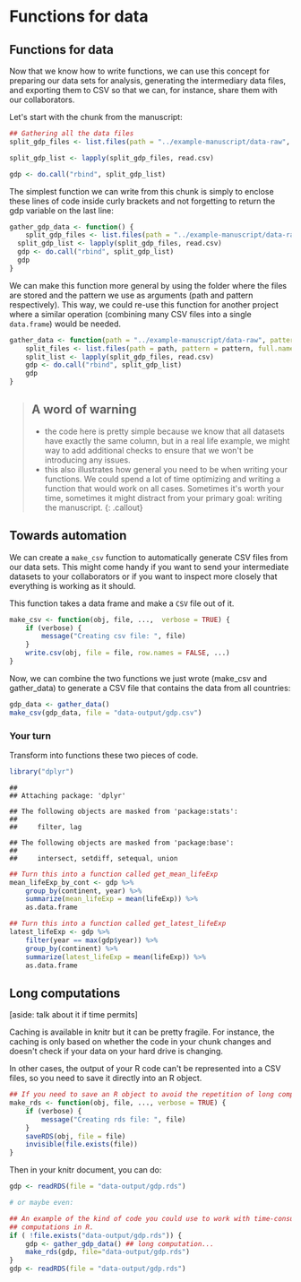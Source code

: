 # Functions for data

## Functions for data

Now that we know how to write functions, we can use this concept for preparing our data sets for analysis, generating the intermediary data files, and exporting them to CSV so that we can, for instance, share them with our collaborators.

Let's start with the chunk from the manuscript:


```r
## Gathering all the data files
split_gdp_files <- list.files(path = "../example-manuscript/data-raw", pattern = "gdp-percapita\\.csv$", full.names = TRUE)

split_gdp_list <- lapply(split_gdp_files, read.csv)

gdp <- do.call("rbind", split_gdp_list)
```

The simplest function we can write from this chunk is simply to enclose these lines of code inside curly brackets and not forgetting to return the gdp variable on the last line:


```r
gather_gdp_data <- function() {
    split_gdp_files <- list.files(path = "../example-manuscript/data-raww", pattern = "gdp-percapita\\.csv$", full.names = TRUE)
  split_gdp_list <- lapply(split_gdp_files, read.csv)
  gdp <- do.call("rbind", split_gdp_list)
  gdp
}
```

We can make this function more general by using the folder where the files are stored and the pattern we use as arguments (path and pattern respectively). This way, we could re-use this function for another project where a similar operation (combining many CSV files into a single `data.frame`) would be needed.


```r
gather_data <- function(path = "../example-manuscript/data-raw", pattern = "gdp-percapita\\.csv$") {
    split_files <- list.files(path = path, pattern = pattern, full.names = TRUE)
    split_list <- lapply(split_gdp_files, read.csv)
    gdp <- do.call("rbind", split_gdp_list)
    gdp
}
```

> ## A word of warning
>
> - the code here is pretty simple because we know that all datasets have exactly the same column, but in a real life example, we might way to add additional checks to ensure that we won't be introducing any issues.
> - this also illustrates how general you need to be when writing your functions. We could spend a lot of time optimizing and writing a function that would work on all cases. Sometimes it's worth your time, sometimes it might distract from your primary goal: writing the manuscript.
{: .callout}

## Towards automation
We can create a `make_csv` function to automatically generate CSV files from our data sets. This might come handy if you want to send your intermediate datasets to your collaborators or if you want to inspect more closely that everything is working as it should.

This function takes a data frame and make a `CSV` file out of it.


```r
make_csv <- function(obj, file, ...,  verbose = TRUE) {
    if (verbose) {
        message("Creating csv file: ", file)
    }
    write.csv(obj, file = file, row.names = FALSE, ...)
}
```

Now, we can combine the two functions we just wrote (make_csv and gather_data) to generate a CSV file that contains the data from all countries:


```r
gdp_data <- gather_data()
make_csv(gdp_data, file = "data-output/gdp.csv")
```

### Your turn
Transform into functions these two pieces of code.


```r
library("dplyr")
```

```
## 
## Attaching package: 'dplyr'
```

```
## The following objects are masked from 'package:stats':
## 
##     filter, lag
```

```
## The following objects are masked from 'package:base':
## 
##     intersect, setdiff, setequal, union
```

```r
## Turn this into a function called get_mean_lifeExp
mean_lifeExp_by_cont <- gdp %>%
    group_by(continent, year) %>%
    summarize(mean_lifeExp = mean(lifeExp)) %>%
    as.data.frame

## Turn this into a function called get_latest_lifeExp
latest_lifeExp <- gdp %>%
    filter(year == max(gdp$year)) %>%
    group_by(continent) %>%
    summarize(latest_lifeExp = mean(lifeExp)) %>%
    as.data.frame    
```


## Long computations
[aside: talk about it if time permits]

Caching is available in knitr but it can be pretty fragile. For instance, the caching is only based on whether the code in your chunk changes and doesn't check if your data on your hard drive is changing.

In other cases, the output of your R code can't be represented into a CSV files, so you need to save it directly into an R object.


```r
## If you need to save an R object to avoid the repetition of long computations
make_rds <- function(obj, file, ..., verbose = TRUE) {
    if (verbose) {
        message("Creating rds file: ", file)
    }
    saveRDS(obj, file = file)
    invisible(file.exists(file))
}
```

Then in your knitr document, you can do:


```r
gdp <- readRDS(file = "data-output/gdp.rds")

# or maybe even:

## An example of the kind of code you could use to work with time-consuming
## computations in R.
if ( !file.exists("data-output/gdp.rds")) {
    gdp <- gather_gdp_data() ## long computation...
    make_rds(gdp, file="data-output/gdp.rds")
}
gdp <- readRDS(file = "data-output/gdp.rds")
```

